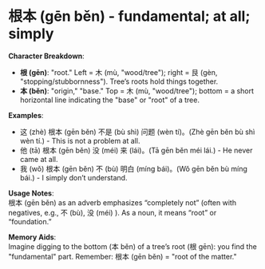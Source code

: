 # **根本 (gēn běn) - fundamental; at all; simply**

**Character Breakdown**:  
- **根 (gēn)**: "root." Left = 木 (mù, "wood/tree"); right = 艮 (gèn, "stopping/stubbornness"). Tree’s roots hold things together.  
- **本 (běn)**: "origin," "base." Top = 木 (mù, "wood/tree"); bottom = a short horizontal line indicating the "base" or "root" of a tree.

**Examples**:  
- 这 (zhè) 根本 (gēn běn) 不是 (bù shì) 问题 (wèn tí)。(Zhè gēn běn bù shì wèn tí.) - This is not a problem at all.  
- 他 (tā) 根本 (gēn běn) 没 (méi) 来 (lái)。(Tā gēn běn méi lái.) - He never came at all.  
- 我 (wǒ) 根本 (gēn běn) 不 (bù) 明白 (míng bái)。(Wǒ gēn běn bù míng bái.) - I simply don’t understand.

**Usage Notes**:  
根本 (gēn běn) as an adverb emphasizes “completely not” (often with negatives, e.g., 不 (bù), 没 (méi) ). As a noun, it means “root” or “foundation.”

**Memory Aids**:  
Imagine digging to the bottom (本 běn) of a tree’s root (根 gēn): you find the "fundamental" part. Remember: 根本 (gēn běn) = "root of the matter."
